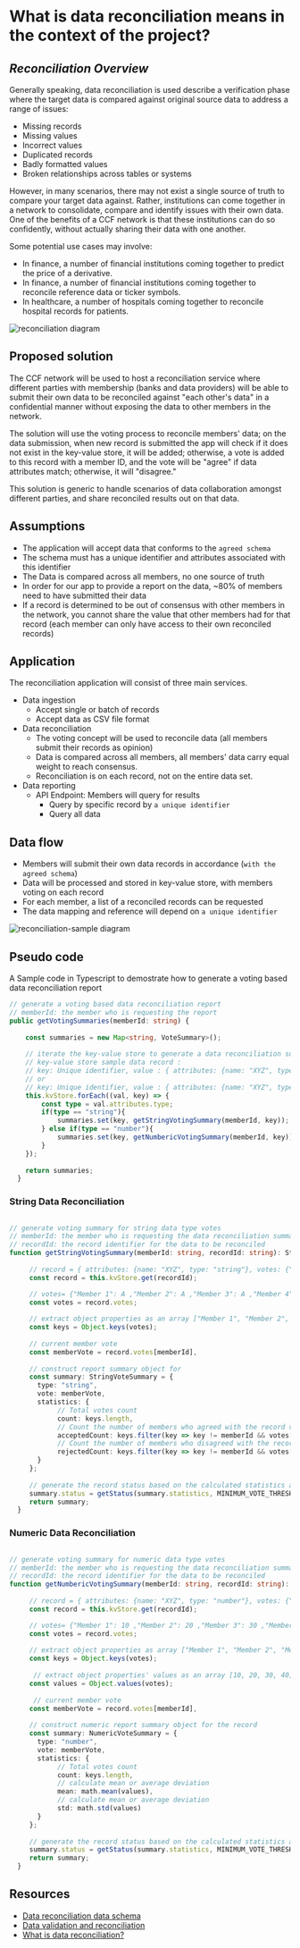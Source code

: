 # What is data reconciliation means in the context of the project?

## _Reconciliation Overview_

Generally speaking, data reconciliation is used describe a verification phase where the target data is compared against original source data to address a range of issues:

- Missing records
- Missing values
- Incorrect values
- Duplicated records
- Badly formatted values
- Broken relationships across tables or systems

However, in many scenarios, there may not exist a single source of truth to compare your target data against. Rather, institutions can come together in a network to consolidate, compare and identify issues with their own data. One of the benefits of a CCF network is that these institutions can do so confidently, without actually sharing their data with one another.

Some potential use cases may involve:

- In finance, a number of financial institutions coming together to predict the price of a derivative.
- In finance, a number of financial institutions coming together to reconcile reference data or ticker symbols.
- In healthcare, a number of hospitals coming together to reconcile hospital records for patients.

![reconciliation diagram](data-reconciliation.png)

## Proposed solution

The CCF network will be used to host a reconciliation service where different parties with membership (banks and data providers) will be able to submit their own data to be reconciled against "each other's data" in a confidential manner without exposing the data to other members in the network.

The solution will use the voting process to reconcile members' data; on the data submission, when new record is submitted the app will check if it does not exist in the key-value store, it will be added; otherwise, a vote is added to this record with a member ID, and the vote will be "agree" if data attributes match; otherwise, it will "disagree."

This solution is generic to handle scenarios of data collaboration amongst different parties, and share reconciled results out on that data.

## Assumptions

- The application will accept data that conforms to the `agreed schema`
- The schema must has a unique identifier and attributes associated with this identifier
- The Data is compared across all members, no one source of truth
- In order for our app to provide a report on the data, ~80% of members need to have submitted their data
- If a record is determined to be out of consensus with other members in the network, you cannot share the value that other members had for that record (each member can only have access to their own reconciled records)

## Application

The reconciliation application will consist of three main services.

- Data ingestion
  - Accept single or batch of records
  - Accept data as CSV file format
- Data reconciliation
  - The voting concept will be used to reconcile data (all members submit their records as opinion)
  - Data is compared across all members, all members' data carry equal weight to reach consensus.
  - Reconciliation is on each record, not on the entire data set.
- Data reporting
  - API Endpoint: Members will query for results
    - Query by specific record by `a unique identifier`
    - Query all data

## Data flow

- Members will submit their own data records in accordance (`with the agreed schema`)
- Data will be processed and stored in key-value store, with members voting on each record
- For each member, a list of a reconciled records can be requested
- The data mapping and reference will depend on `a unique identifier`

![reconciliation-sample diagram](reconciliation-sample.png)

## Pseudo code

A Sample code in Typescript to demostrate how to generate a voting based data reconciliation report

``` typescript
// generate a voting based data reconciliation report
// memberId: the member who is requesting the report
public getVotingSummaries(memberId: string) {
    
    const summaries = new Map<string, VoteSummary>();
  
    // iterate the key-value store to generate a data reconciliation summary record
    // key-value store sample data record : 
    // key: Unique identifier, value : { attributes: {name: "XYZ", type: "string"}, votes: {"Member 1": A ,"Member 2": A ,"Member 3": A ,"Member 4": D  }}
    // or
    // key: Unique identifier, value : { attributes: {name: "XYZ", type: "number"}, votes: {"Member 1": 10 ,"Member 2": 20 ,"Member 3": 30 ,"Member 4": 40 }}
    this.kvStore.forEach((val, key) => {
        const type = val.attributes.type;
        if(type == "string"){
            summaries.set(key, getStringVotingSummary(memberId, key));
        } else if(type == "number"){
            summaries.set(key, getNumbericVotingSummary(memberId, key));
        }
    });
    
    return summaries;
  }

```

### String Data Reconciliation

``` typescript

// generate voting summary for string data type votes
// memberId: the member who is requesting the data reconciliation summary report
// recordId: the record identifier for the data to be reconciled
function getStringVotingSummary(memberId: string, recordId: string): StringVoteSummary {
     
     // record = { attributes: {name: "XYZ", type: "string"}, votes: {"Member 1": A ,"Member 2": A ,"Member 3": A ,"Member 4": D  }}
     const record = this.kvStore.get(recordId);

     // votes= {"Member 1": A ,"Member 2": A ,"Member 3": A ,"Member 4": D  }
     const votes = record.votes;
     
     // extract object properties as an array ["Member 1", "Member 2", "Member 3", "Member 4"]
     const keys = Object.keys(votes);
     
     // current member vote
     const memberVote = record.votes[memberId],
     
     // construct report summary object for 
     const summary: StringVoteSummary = { 
       type: "string",
       vote: memberVote,
       statistics: {
            // Total votes count
            count: keys.length,
            // Count the number of members who agreed with the record vote value. 
            acceptedCount: keys.filter(key => key != memberId && votes[key] == memberVote).length,
            // Count the number of members who disagreed with the record vote value. 
            rejectedCount: keys.filter(key => key != memberId && votes[key] != memberVote).length,
       }
     };
     
     // generate the record status based on the calculated statistics and MINIMUM_VOTE_THRESHOLD
     summary.status = getStatus(summary.statistics, MINIMUM_VOTE_THRESHOLD);
     return summary;
  }

```

### Numeric Data Reconciliation

``` typescript

// generate voting summary for numeric data type votes
// memberId: the member who is requesting the data reconciliation summary report
// recordId: the record identifier for the data to be reconciled
function getNumbericVotingSummary(memberId: string, recordId: string): NumericVoteSummary {
     
     // record = { attributes: {name: "XYZ", type: "number"}, votes: {"Member 1": 10 ,"Member 2": 20 ,"Member 3": 30 ,"Member 4": 40  }}
     const record = this.kvStore.get(recordId);

     // votes= {"Member 1": 10 ,"Member 2": 20 ,"Member 3": 30 ,"Member 4": 40  }
     const votes = record.votes;
     
     // extract object properties as array ["Member 1", "Member 2", "Member 3", "Member 4"]
     const keys = Object.keys(votes);
     
      // extract object properties' values as an array [10, 20, 30, 40]
     const values = Object.values(votes);
     
      // current member vote
     const memberVote = record.votes[memberId],
     
     // construct numeric report summary object for the record
     const summary: NumericVoteSummary = { 
       type: "number",
       vote: memberVote,
       statistics: {
            // Total votes count
            count: keys.length,
            // calculate mean or average deviation
            mean: math.mean(values),
            // calculate mean or average deviation
            std: math.std(values)
       }
     };
     
     // generate the record status based on the calculated statistics and MINIMUM_VOTE_THRESHOLD
     summary.status = getStatus(summary.statistics, MINIMUM_VOTE_THRESHOLD);
     return summary;
  }

```

## Resources

- [Data reconciliation data schema](https://github.com/microsoft/ccf-app-samples/blob/main/data-reconciliation-app/docs/data-schema-data-flow.md)
- [Data validation and reconciliation](https://en.wikipedia.org/wiki/Data_validation_and_reconciliation)
- [What is data reconciliation?](https://www.guru99.com/what-is-data-reconciliation.html)
